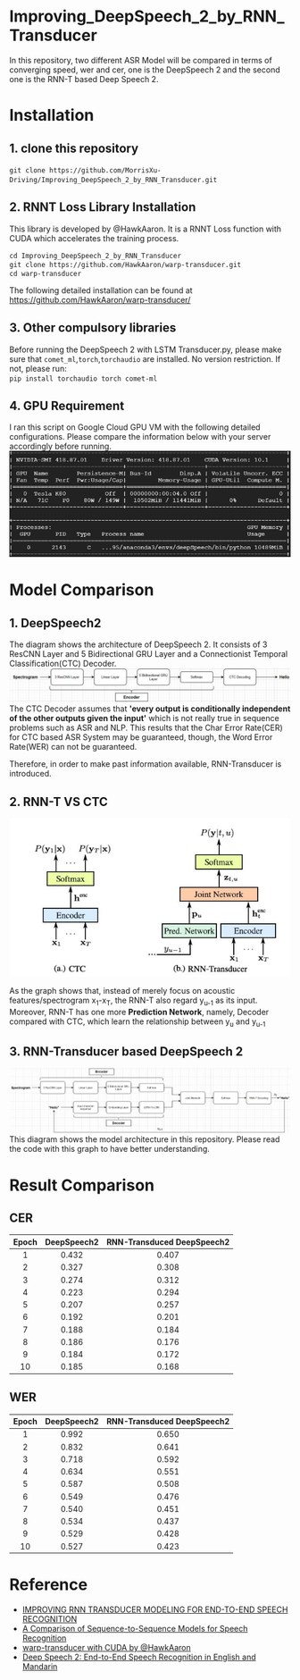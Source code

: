 # Improving_DeepSpeech_2_by_RNN_Transducer
In this repository, two different ASR Model will be compared in terms of converging speed, wer and cer, one is the DeepSpeech 2 and the second one is the RNN-T based Deep Speech 2.

# Installation
## 1. clone this repository
`git clone https://github.com/MorrisXu-Driving/Improving_DeepSpeech_2_by_RNN_Transducer.git`  

## 2. RNNT Loss Library Installation
This library is developed by @HawkAaron. It is a RNNT Loss function with CUDA which accelerates the training process.    
```
cd Improving_DeepSpeech_2_by_RNN_Transducer
git clone https://github.com/HawkAaron/warp-transducer.git
cd warp-transducer
```
The following detailed installation can be found at https://github.com/HawkAaron/warp-transducer/

## 3. Other compulsory libraries
Before running the DeepSpeech 2 with LSTM Transducer.py, please make sure that `comet_ml`,`torch`,`torchaudio` are installed. No version restriction.
If not, please run:  
`pip install torchaudio torch comet-ml`

## 4. GPU Requirement
I ran this script on Google Cloud GPU VM with the following detailed configurations. Please compare the information below with your server accordingly before running.  
![Image](https://github.com/MorrisXu-Driving/Improving_DeepSpeech_2_by_RNN_Transducer/blob/master/readme_img/GPU.JPG)

# Model Comparison
## 1. DeepSpeech2
The diagram shows the architecture of DeepSpeech 2. It consists of 3 ResCNN Layer and 5 Bidirectional GRU Layer and a Connectionist Temporal Classification(CTC) Decoder.  
![Image](https://github.com/MorrisXu-Driving/Improving_DeepSpeech_2_by_RNN_Transducer/blob/master/readme_img/DEEPSPEECH2.JPG)  
The CTC Decoder assumes that **'every output is conditionally independent of the other outputs given the input'** which is not really true in sequence problems such as ASR and NLP. This results that the Char Error Rate(CER) for CTC based ASR System may be guaranteed, though, the Word Error Rate(WER) can not be guaranteed.  

Therefore, in order to make past information available, RNN-Transducer is introduced.
## 2. RNN-T VS CTC
<div align=center><img src="https://github.com/MorrisXu-Driving/Improving_DeepSpeech_2_by_RNN_Transducer/blob/master/readme_img/CTC_VS_Transducer.JPG"></div>


As the graph shows that, instead of merely focus on acoustic features/spectrogram x<sub>1</sub>-x<sub>T</sub>, the RNN-T also regard y<sub>u-1</sub> as its input. Moreover, RNN-T has one more **Prediction Network**, namely, Decoder compared with CTC, which learn the relationship between y<sub>u</sub> and y<sub>u-1</sub>

## 3. RNN-Transducer based DeepSpeech 2
![Image](https://github.com/MorrisXu-Driving/Improving_DeepSpeech_2_by_RNN_Transducer/blob/master/readme_img/Transducer.JPG)  
This diagram shows the model architecture in this repository. Please read the code with this graph to have better understanding.

# Result Comparison
## CER
| Epoch | DeepSpeech2   | RNN-Transduced DeepSpeech2 |
| :------:| :-------------: | :-------------: |
| 1| 0.432  | 0.407  |
| 2| 0.327  | 0.308  |
| 3| 0.274  | 0.312  |
| 4| 0.223  | 0.294  |
| 5| 0.207  | 0.257  |
| 6| 0.192  | 0.201  |
| 7| 0.188  | 0.184  |
| 8| 0.186  | 0.176  |
| 9| 0.184  | 0.172  |
| 10| 0.185  | 0.168  |

## WER
| Epoch | DeepSpeech2   | RNN-Transduced DeepSpeech2 |
| :------:| :-------------: | :-------------: |
| 1| 0.992  |  0.650  |
| 2| 0.832  |  0.641  |
| 3| 0.718  | 0.592  |
| 4| 0.634  | 0.551  |
| 5| 0.587  | 0.508  |
| 6| 0.549  | 0.476  |
| 7| 0.540  | 0.451  |
| 8| 0.534  | 0.437  |
| 9| 0.529  | 0.428  |
| 10| 0.527 | 0.423  |

# Reference
* [IMPROVING RNN TRANSDUCER MODELING FOR END-TO-END SPEECH RECOGNITION](https://arxiv.org/pdf/1909.12415.pdf)
* [A Comparison of Sequence-to-Sequence Models for Speech Recognition](https://www.isca-speech.org/archive/Interspeech_2017/pdfs/0233.PDF)
* [warp-transducer with CUDA by @HawkAaron](https://github.com/HawkAaron/warp-transducer)
* [Deep Speech 2: End-to-End Speech Recognition in English and Mandarin](https://arxiv.org/pdf/1512.02595.pdf)

